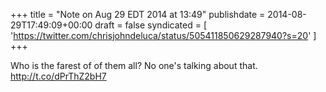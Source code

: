 +++
title = "Note on Aug 29 EDT 2014 at 13:49"
publishdate = 2014-08-29T17:49:09+00:00
draft = false
syndicated = [ 'https://twitter.com/chrisjohndeluca/status/505411850629287940?s=20' ]
+++

Who is the farest of of them all? No one's talking about that.  http://t.co/dPrThZ2bH7
